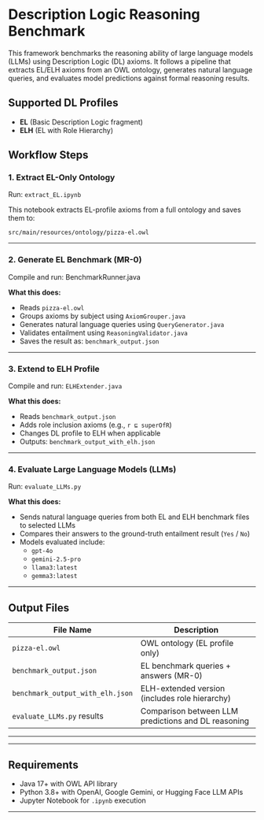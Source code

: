 # Description Logic Reasoning Benchmark

This framework benchmarks the reasoning ability of large language models (LLMs) using Description Logic (DL) axioms. It follows a pipeline that extracts EL/ELH axioms from an OWL ontology, generates natural language queries, and evaluates model predictions against formal reasoning results.

## Supported DL Profiles
- **EL** (Basic Description Logic fragment)
- **ELH** (EL with Role Hierarchy)

## Workflow Steps

### 1. Extract EL-Only Ontology
Run: `extract_EL.ipynb`

This notebook extracts EL-profile axioms from a full ontology and saves them to:

`src/main/resources/ontology/pizza-el.owl`

---

### 2. Generate EL Benchmark (MR-0)

Compile and run: BenchmarkRunner.java
 
**What this does:**
- Reads `pizza-el.owl`
- Groups axioms by subject using `AxiomGrouper.java`
- Generates natural language queries using `QueryGenerator.java`
- Validates entailment using `ReasoningValidator.java`
- Saves the result as: `benchmark_output.json`

---

### 3. Extend to ELH Profile

Compile and run: `ELHExtender.java`

 **What this does:**
- Reads `benchmark_output.json`
- Adds role inclusion axioms (e.g., `r ⊑ superOfR`)
- Changes DL profile to ELH when applicable
- Outputs: `benchmark_output_with_elh.json`

---

### 4. Evaluate Large Language Models (LLMs)

Run: `evaluate_LLMs.py`

 **What this does:**
- Sends natural language queries from both EL and ELH benchmark files to selected LLMs
- Compares their answers to the ground-truth entailment result (`Yes` / `No`)
- Models evaluated include:
    - `gpt-4o`
    - `gemini-2.5-pro`
    - `llama3:latest`
    - `gemma3:latest`

---

##  Output Files

| File Name                     | Description                               |
|------------------------------|-------------------------------------------|
| `pizza-el.owl`               | OWL ontology (EL profile only)            |
| `benchmark_output.json`      | EL benchmark queries + answers (MR-0)     |
| `benchmark_output_with_elh.json` | ELH-extended version (includes role hierarchy) |
| `evaluate_LLMs.py` results   | Comparison between LLM predictions and DL reasoning |

---

---

## Requirements

- Java 17+ with OWL API library
- Python 3.8+ with OpenAI, Google Gemini, or Hugging Face LLM APIs
- Jupyter Notebook for `.ipynb` execution

---

